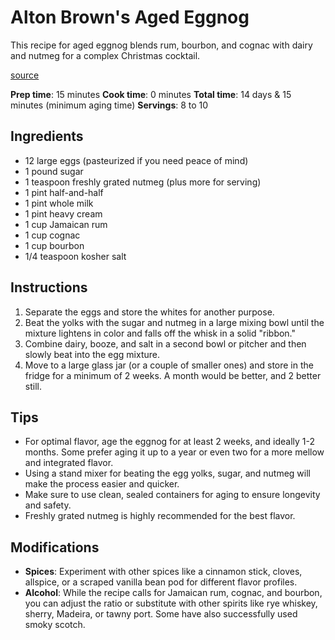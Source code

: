 # Alton Brown's Aged Eggnog

This recipe for aged eggnog blends rum, bourbon, and cognac with dairy and nutmeg for a complex Christmas cocktail.

[source](https://altonbrown.com/recipes/aged-eggnog/)

**Prep time**: 15 minutes
**Cook time**: 0 minutes
**Total time**: 14 days & 15 minutes (minimum aging time)
**Servings**: 8 to 10

## Ingredients

- 12 large eggs (pasteurized if you need peace of mind)
- 1 pound sugar
- 1 teaspoon freshly grated nutmeg (plus more for serving)
- 1 pint half-and-half
- 1 pint whole milk
- 1 pint heavy cream
- 1 cup Jamaican rum
- 1 cup cognac
- 1 cup bourbon
- 1/4 teaspoon kosher salt

## Instructions

1. Separate the eggs and store the whites for another purpose.
2. Beat the yolks with the sugar and nutmeg in a large mixing bowl until the mixture lightens in color and falls off the whisk in a solid "ribbon."
3. Combine dairy, booze, and salt in a second bowl or pitcher and then slowly beat into the egg mixture.
4. Move to a large glass jar (or a couple of smaller ones) and store in the fridge for a minimum of 2 weeks. A month would be better, and 2 better still.

## Tips

- For optimal flavor, age the eggnog for at least 2 weeks, and ideally 1-2 months. Some prefer aging it up to a year or even two for a more mellow and integrated flavor.
- Using a stand mixer for beating the egg yolks, sugar, and nutmeg will make the process easier and quicker.
- Make sure to use clean, sealed containers for aging to ensure longevity and safety.
- Freshly grated nutmeg is highly recommended for the best flavor.

## Modifications

- **Spices**: Experiment with other spices like a cinnamon stick, cloves, allspice, or a scraped vanilla bean pod for different flavor profiles.
- **Alcohol**: While the recipe calls for Jamaican rum, cognac, and bourbon, you can adjust the ratio or substitute with other spirits like rye whiskey, sherry, Madeira, or tawny port. Some have also successfully used smoky scotch.
